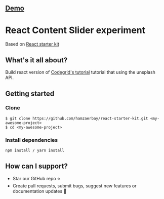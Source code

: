## [Demo](https://hamzaerbay.github.io/react-content-slider/)

# React Content Slider experiment
Based on [React starter kit](https://github.com/hamzaerbay/react-starter-kit)

## What's it all about?
Build react version of [Codegrid's tutorial](https://www.youtube.com/watch?v=eh8MInLm2Hs) tutorial that using the unsplash API.

## Getting started

### Clone
```
$ git clone https://github.com/hamzaerbay/react-starter-kit.git <my-awesome-project>
$ cd <my-awesome-project>
```

### Install dependencies
```
npm install / yarn install
```
## How can I support?
- Star our GitHub repo ⭐️
- Create pull requests, submit bugs, suggest new features or documentation updates 🔧
